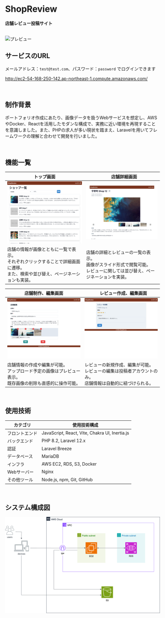 # ShopReview
**店舗レビュー投稿サイト**

<br>

<img src="/docs/img/ShopReview.gif" alt="プレビュー" width="800" />

## サービスのURL

メールアドレス：`test@test.com`、パスワード：`password` でログインできます

http://ec2-54-168-250-142.ap-northeast-1.compute.amazonaws.com/

<br />

## 制作背景

ポートフォリオ作成にあたり、画像データを扱うWebサービスを想定し、AWSやDocker、Reactを活用したモダンな構成で、実務に近い環境を再現することを意識しました。また、PHPの求人が多い現状を踏まえ、Laravelを用いてフレームワークの理解と合わせて開発を行いました。

<br />

## 機能一覧
| トップ画面 |　店舗詳細画面 |
| ---- | ---- |
| <img src="/docs/img/home.png" alt="プレビュー" width="500" /> | <img src="/docs/img/detail.gif" alt="プレビュー" width="478" /> |
| 店舗の情報が画像とともに一覧で表示。<br>それぞれクリックすることで詳細画面に遷移。<br>また、検索や並び替え、ページネーションも実装。 | 店舗の詳細とレビューの一覧の表示。<br>画像がスライド形式で閲覧可能。<br>レビューに関しては並び替え、ページネーションを実装。 |

| 店舗制作、編集画面 |　レビュー作成、編集画面 |
| ---- | ---- |
| <img src="/docs/img/shop.png" alt="プレビュー" width="500" /> | <img src="/docs/img/review.png" alt="プレビュー" width="500" /> |
| 店舗情報の作成や編集が可能。<br>アップロード予定の画像はプレビュー表示。<br>既存画像の削除も直感的に操作可能。 | レビューの新規作成、編集が可能。<br>レビューの編集は投稿者アカウントのみ。<br>店舗情報は自動的に紐づけられる。 |

<br />

## 使用技術

| カテゴリ       | 使用技術構成                                                           |
|----------------|----------------------------------------------------------------------|
| フロントエンド  | JavaScript, React, Vite, Chakra UI, Inertia.js                      |
| バックエンド    | PHP 8.2, Laravel 12.x        |
| 認証           | Laravel Breeze |
| データベース    | MariaDB |
| インフラ       | AWS EC2, RDS, S3, Docker    |
| Webサーバー    | Nginx                                                                |
| その他ツール   | Node.js, npm, Git, GitHub                                           |

<br />

## システム構成図

![システム構成図](/docs/img/aws.drawio.png)

<br />
